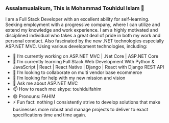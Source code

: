 ### Assalamualaikum, This is Mohammad Touhidul Islam 👋

I am a Full Stack Developer with an excellent ability for self-learning. Seeking employment with a progressive company, where l can utilize and extend my knowledge and work experience. I am a highly motivated and disciplined individual who takes a great deal of pride in both my work and personal conduct.
Also fascinated by the new .NET technologies especially ASP.NET MVC. Using various development technologies, including:
- 🔭 I’m currently working on ASP.NET MVC | .Net Core | ASP.NET Core 
- 🌱 I’m currently learning Full Stack Web Development With Python & JavaScript | React | React Native | Django | React with Django REST API
- 👯 I’m looking to collaborate on multi vendor base ecommerce
- 🤔 I’m looking for help with my new mission and vision
- 💬 Ask me about ASP.NET MVC
- 📫 How to reach me: skype: touhidulfahim
- 😄 Pronouns: FAHIM
- ⚡ Fun fact: nothing
I consistently strive to develop solutions that make businesses more robust and manage projects to deliver to exact specifications time and time again. 
